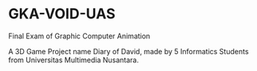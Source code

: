 # GKA-VOID-UAS
 
Final Exam of Graphic Computer Animation

A 3D Game Project name Diary of David, made by 5 Informatics Students from Universitas Multimedia Nusantara.
